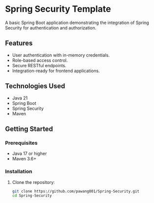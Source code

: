 # Spring Security Template

A basic Spring Boot application demonstrating the integration of Spring Security for authentication and authorization.

## Features

- User authentication with in-memory credentials.
- Role-based access control.
- Secure RESTful endpoints.
- Integration-ready for frontend applications.

## Technologies Used

- Java 21
- Spring Boot
- Spring Security
- Maven

## Getting Started

### Prerequisites

- Java 17 or higher
- Maven 3.6+

### Installation

1. Clone the repository:

   ```bash
   git clone https://github.com/pawang001/Spring-Security.git
   cd Spring-Security
